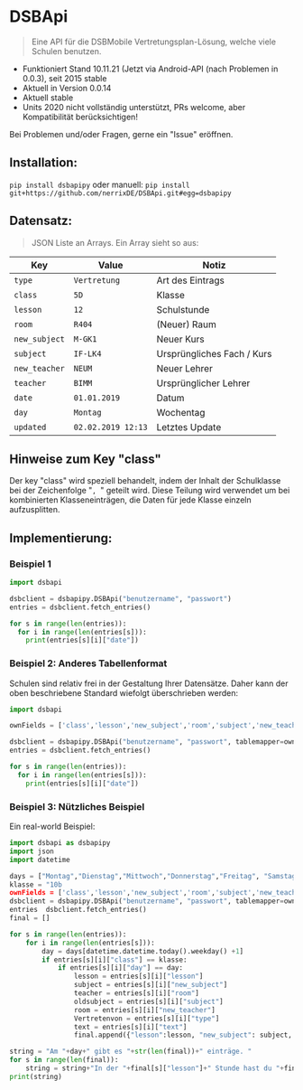 
# DSBApi

> Eine API für die DSBMobile Vertretungsplan-Lösung, welche viele Schulen benutzen.

* Funktioniert Stand 10.11.21 (Jetzt via Android-API (nach Problemen in 0.0.3), seit 2015 stable
* Aktuell in Version 0.0.14
* Aktuell stable
* Units 2020 nicht vollständig unterstützt, PRs welcome, aber Kompatibilität berücksichtigen!

Bei Problemen und/oder Fragen, gerne ein "Issue" eröffnen. 

## Installation:

`pip install dsbapipy`
oder manuell:
`pip install git+https://github.com/nerrixDE/DSBApi.git#egg=dsbapipy`

## Datensatz:

> JSON Liste an Arrays. Ein Array sieht so aus:

| Key | Value | Notiz |
| --- | ---   | ---   |
| `type` | `Vertretung` | Art des Eintrags |
| `class` | `5D`  | Klasse |
| `lesson` | `12`  | Schulstunde |
| `room` | `R404`  | (Neuer) Raum |
| `new_subject` | `M-GK1`  | Neuer Kurs |
| `subject` | `IF-LK4`  | Ursprüngliches Fach / Kurs |
| `new_teacher` | `NEUM`  | Neuer Lehrer |
| `teacher` | `BIMM`  | Ursprünglicher Lehrer |
| `date` | `01.01.2019`  | Datum |
| `day` | `Montag`  | Wochentag |
| `updated` | `02.02.2019 12:13`  | Letztes Update |

## Hinweise zum Key "class"

Der key "class" wird speziell behandelt, indem der Inhalt der Schulklasse bei der Zeichenfolge "`, `" geteilt wird.
Diese Teilung wird verwendet um bei kombinierten Klasseneinträgen, die Daten für jede Klasse einzeln aufzusplitten.


## Implementierung:

### Beispiel 1

```py
import dsbapi

dsbclient = dsbapipy.DSBApi("benutzername", "passwort")
entries = dsbclient.fetch_entries()

for s in range(len(entries)):
  for i in range(len(entries[s])):
    print(entries[s][i]["date"])

```

### Beispiel 2: Anderes Tabellenformat
Schulen sind relativ frei in der Gestaltung Ihrer Datensätze. Daher kann der oben beschriebene Standard wiefolgt überschrieben werden:

```py
import dsbapi

ownFields = ['class','lesson','new_subject','room','subject','new_teacher','type','text']

dsbclient = dsbapipy.DSBApi("benutzername", "passwort", tablemapper=ownFields)
entries = dsbclient.fetch_entries()

for s in range(len(entries)):
  for i in range(len(entries[s])):
    print(entries[s][i]["date"])
```

### Beispiel 3: Nützliches Beispiel
Ein real-world Beispiel:

```py
import dsbapi as dsbapipy
import json
import datetime

days = ["Montag","Dienstag","Mittwoch","Donnerstag","Freitag", "Samstag","Sonntag"]
klasse = "10b
ownFields = ['class','lesson','new_subject','room','subject','new_teacher','type','text']
dsbclient = dsbapipy.DSBApi("benutzername", "passwort", tablemapper=ownFields)
entries  dsbclient.fetch_entries()
final = []

for s in range(len(entries)):
    for i in range(len(entries[s])):
        day = days[datetime.datetime.today().weekday() +1]
        if entries[s][i]["class"] == klasse:
            if entries[s][i]["day"] == day:
                lesson = entries[s][i]["lesson"]
                subject = entries[s][i]["new_subject"]
                teacher = entries[s][i]["room"]
                oldsubject = entries[s][i]["subject"]
                room = entries[s][i]["new_teacher"]
                Vertretenvon = entries[s][i]["type"]
                text = entries[s][i]["text"]
                final.append({"lesson":lesson, "new_subject": subject, "room":room, "old_subject":oldsubject, "teacher":teacher, "type":Vertretenvon, "text":text})

string = "Am "+day+" gibt es "+str(len(final))+" einträge. "
for s in range(len(final)):
    string = string+"In der "+final[s]["lesson"]+" Stunde hast du "+final[s]["new_subject"]+" mit "+final[s]["teacher"]+" in "+final[s]["room"]+". "
print(string)
                

```
